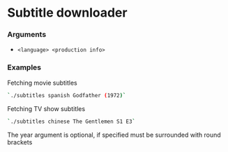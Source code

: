 ﻿# Subtitle downloader

### Arguments
- `<language> <production info>`
### Examples

Fetching movie subtitles
```bash
`./subtitles spanish Godfather (1972)`
```

Fetching TV show subtitles
```bash
`./subtitles chinese The Gentlemen S1 E3`
```

The year argument is optional, if specified must be surrounded with round brackets
